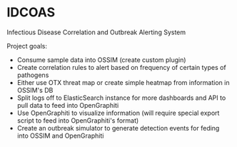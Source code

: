 IDCOAS
======

Infectious Disease Correlation and Outbreak Alerting System

Project goals:
+ Consume sample data into OSSIM (create custom plugin)
+ Create correlation rules to alert based on frequency of certain types of pathogens
+ Either use OTX threat map or create simple heatmap from information in OSSIM's DB
+ Split logs off to ElasticSearch instance for more dashboards and API to pull data to feed into OpenGraphiti
+ Use OpenGraphiti to visualize information (will require special export script to feed into OpenGraphiti's format)
+ Create an outbreak simulator to generate detection events for feding into OSSIM and OpenGraphiti
  
  
